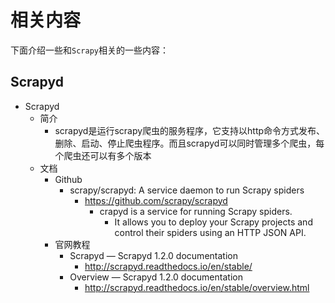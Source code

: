 # 相关内容

下面介绍一些和`Scrapy`相关的一些内容：

## Scrapyd

* Scrapyd
  * 简介
    * scrapyd是运行scrapy爬虫的服务程序，它支持以http命令方式发布、删除、启动、停止爬虫程序。而且scrapyd可以同时管理多个爬虫，每个爬虫还可以有多个版本
  * 文档
    * Github
      * scrapy/scrapyd: A service daemon to run Scrapy spiders
        * https://github.com/scrapy/scrapyd
          * crapyd is a service for running Scrapy spiders.
            * It allows you to deploy your Scrapy projects and control their spiders using an HTTP JSON API.
    * 官网教程
      * Scrapyd — Scrapyd 1.2.0 documentation
        * http://scrapyd.readthedocs.io/en/stable/
      * Overview — Scrapyd 1.2.0 documentation
        * http://scrapyd.readthedocs.io/en/stable/overview.html
